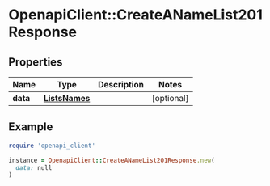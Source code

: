 # OpenapiClient::CreateANameList201Response

## Properties

| Name | Type | Description | Notes |
| ---- | ---- | ----------- | ----- |
| **data** | [**ListsNames**](ListsNames.md) |  | [optional] |

## Example

```ruby
require 'openapi_client'

instance = OpenapiClient::CreateANameList201Response.new(
  data: null
)
```

